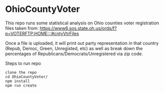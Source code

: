 # OhioCountyVoter

This repo runs some statistical analysis on Ohio counties voter registration files 
taken from: https://www6.sos.state.oh.us/ords/f?p=VOTERFTP:HOME:::#cntyVtrFiles

Once a file is uploaded, it will print out party representation in that country (Repub, Democ, Green, Unregisted, etc) as well as
break down the percentages of Republicans/Democrats/Unregistered via zip code. 

Steps to run repo

```
clone the repo
cd OhioCountyVoter/
npm install
npm run create
```
